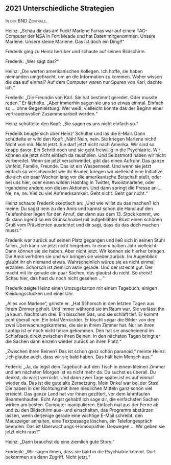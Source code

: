 ## **2021** Unterschiedliche Strategien

<span style="font-variant:small-caps;">In der BND Zentrale.</span>

Heinz: „Schau dir das an!
Fuck!
Marlene Farras war auf einem TAO-Computer der NSA in Fort Meade und hat Daten mitgenommen.
Unsere Marlene.
Unsere kleine Marlene.
Das ist doch ein Ding!!“

Frederik ging zu Heinz herüber und schaute auf seinen Bildschirm.

Frederik: „Wer sagt das?“

Heinz: „Die werten amerikanischen Kollegen.
Ich hoffe, sie haben niemanden umgebracht, um an die Information zu kommen.
Woher wissen die das auf einmal?
Auf dem Computer waren nur Spuren von Karl, dachte ich.“

Frederik: „Die Freundin von Karl.
Sie hat bestimmt geredet.
Oder musste reden.“
Er lächelte.
„Aber immerhin sagen sie uns so etwas einmal.
Einfach so ... ohne Gegenleistung.
Wer weiß, vielleicht könnte das der Beginn einer vertrauensvollen Zusammenarbeit werden.“

Heinz schüttelte den Kopf: „Sie sagen es uns nicht einfach so.“

Frederik beugte sich über Heinz’ Schulter und las die E-Mail.
Dann schüttelte er wild den Kopf: „Näh! Nein, nein.
Sie kriegen Marlene nicht!
Nicht von mir.
Nicht jetzt.
Sie darf jetzt nicht nach Amerika.
Wir sind so knapp davor.
Ein Schritt noch und sie geht freiwillig in die Psychiatrie.
Wir können sie jetzt nicht einfach da rausholen.
Und Selbstmord haben wir nicht vorbereitet.
Wenn sie jetzt verschwindet, gibt das einen Aufruhr.
Das ganze Umfeld, Familie, Freunde.
Das ist ein Wespennest.
Und wenn sie jetzt einfach so verschwindet wie ihr Bruder, kriegen wir vielleicht eine Initiative, die sich ein paar Wochen lang vor die amerikanische Botschaft stellt, oder bei uns hier, oder einen wilden Hashtag in Twitter, #woistmarlene, oder irgendeine andere von diesen Aktionen.
Und dann springt die Presse an ...
Ne, ne, ne.
Viel zu viel Aufmerksamkeit.
Geht nicht.
Geht gar nicht.“

Heinz schaute Frederik skeptisch an: „Und wie willst du das machen?
Ich meine: Du sagst nein zu den Amis und kannst schon die Hand auf den Telefonhörer legen für den Anruf, der dann aus dem 13.
Stock kommt, wo dir dann irgend so ein Grünschnabel mit aufgeblähter Brust einen schönen Gruß vom Präsidenten ausrichtet und dir sagt, dass du das doch machen musst.“

Frederik war zurück auf seinen Platz gegangen und ließ sich in seinen Stuhl fallen.
„Ich kann sie jetzt nicht hergeben.
In einem halben Jahr vielleicht.
Dann können sie sie haben.
Aber nicht jetzt.
Wir können sie hierher bringen.
Die Amis verhören sie und wir bringen sie wieder zurück.
Im Augenblick glaubt ihr eh niemand etwas.
Wahrscheinlich würde sie es nicht einmal erzählen.
Schorsch ist ziemlich aktiv gerade.
Und der ist echt gut.
Der macht mit ihr gerade ein paar Sachen, das glaubst du nicht.
So dreist! Schau hier, das hast du noch nicht gesehen ...“

Frederik zeigte Heinz einen Umzugskarton mit einem Tagebuch, einigen Kleidungsstücken und einer Uhr.

„Alles von Marlene“, grinste er.
„Hat Schorsch in den letzten Tagen aus ihrem Zimmer geholt.
Und immer während sie im Raum war.
Sie verlässt ihn ja kaum.
Nachts um drei.
Ein bisschen Gas, und sie schläft tief.
Er kommt echt überall rein.
Ein total Verrückter.
Er löscht sogar die Bilder von den zwei Überwachungskameras, die sie in ihrem Zimmer hat.
Nur an ihren Laptop ist er noch nicht heran gekommen.
Den hat sie anscheinend im Schlafsack direkt zwischen ihren Beinen.
In den nächsten Tagen bringt er die Sachen dann einzeln wieder zurück an ihren Platz.“

„Zwischen ihren Beinen?
Das ist schon ganz schön paranoid,“ meinte Heinz.
„Ich glaube auch, dass wir sie bald haben.
Das hält kein Mensch aus.“

Federik: „Ja, du legst dein Tagebuch auf den Tisch in einem kleinen Zimmer und am nächsten Morgen ist es nicht mehr da.
Du suchst es überall.
Du denkst, du wirst verrückt.
Und dann zwei Tage später ist es auf einmal wieder da.
Das ist die gute alte Zersetzung.
Mein Onkel war bei der Stasi.
Die haben in der Richtung mit ihren niedlichen Mitteln ganz schön viel erreicht.
Das ganze Land hat vor ihnen gezittert, vor dem lahmfaulen Beamtenhaufen.
Echt Angst gehabt!
Ich sage dir, die einfachsten Sachen wirken am besten.
Computer manipulieren.
Einfach mal aus der Ferne ab und zu den Bildschirm aus- und einschalten, das Programm abstürzen lassen, wenn derjenige gerade eine wichtige E-Mail schreibt, den Mauszeiger anhalten, eine Textpassage löschen, ein Telefongespräch beenden.
Das ist Überwachungs-Homöopathie.
Deswegen ... Wir geben sie jetzt nicht raus!“

Heinz: „Dann brauchst du eine ziemlich gute Story.“

Frederik: „Wir sagen ihnen, dass sie bald in die Psychiatrie kommt.
Dort bekommen sie dann Zugriff.
Nicht jetzt.“
